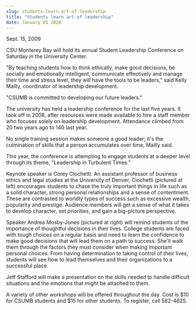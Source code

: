 ```yaml
---
slug: students-learn-art-of-leadership
title: "Students learn art of leadership"
date: January 01 2020
---
```


<p>Sept. 15, 2009
</p><p>CSU Monterey Bay will hold its annual Student Leadership Conference on Saturday in the University Center.
</p><p>"By teaching students how to think ethically, make good decisions, be socially and emotionally intelligent, communicate effectively and manage their time and stress level, they will have the tools to be leaders," said Kelly Mailly, coordinator of leadership development.
</p><p>"CSUMB is committed to developing our future leaders."
</p><p>The university has held a leadership conference for the last five years. It took off in 2008, after resources were made available to hire a staff member who focuses solely on leadership development. Attendance climbed from 20 two years ago to 140 last year.
</p><p>No single training session makes someone a good leader; it's the culmination of skills that a person accumulates over time, Mailly said.
</p><p>This year, the conference is attempting to engage students at a deeper level through its theme, "Leadership in Turbulent Times."
</p><p>Keynote speaker is Corey Ciochetti. An assistant professor of business ethics and legal studies at the University of Denver, Ciochetti (pictured at left) encourages students to chase the truly important things in life such as a solid character, strong personal relationships and a sense of contentment. These are contrasted to worldly types of success such as excessive wealth, popularity and prestige. Audience members will get a sense of what it takes to develop character, set priorities, and gain a big-picture perspective.
</p><p>Speaker Andrea Mosby-Jones (pictured at right) will remind students of the importance of thoughtful decisions in their lives. College students are faced with tough choices on a regular basis and need to learn the confidence to make good decisions that will lead them on a path to success. She'll walk them through the factors they must consider when making important personal choices. From having determination to taking control of their lives, students will see how to lead themselves and their organizations to a successful place.
</p><p>Jeff Stafford will make a presentation on the skills needed to handle difficult situations and the emotions that might be attached to them.
</p><p>A variety of other workshops will be offered throughout the day. Cost is $10 for CSUMB students and $15 for other students. To register, call 582-4625.
</p><p> 
</p>
